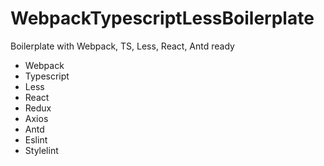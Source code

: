 # WebpackTypescriptLessBoilerplate
Boilerplate with Webpack, TS, Less, React, Antd ready

- Webpack
- Typescript
- Less
- React
- Redux
- Axios
- Antd
- Eslint
- Stylelint
